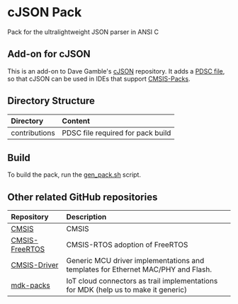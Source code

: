 # cJSON Pack
Pack for the ultralightweight JSON parser in ANSI C

## Add-on for cJSON
This is an add-on to Dave Gamble's [cJSON](https://github.com/DaveGamble/cJSON) repository.
It adds a [PDSC file](https://arm-software.github.io/CMSIS_5/Pack/html/packFormat.html), so
that cJSON can be used in IDEs that support [CMSIS-Packs](https://arm-software.github.io/CMSIS_5/Pack/html/index.html).

## Directory Structure

| Directory            | Content                                                   |                
|:-------------------- |:--------------------------------------------------------- |
| contributions           | PDSC file required for pack build                 |

## Build
To build the pack, run the [gen_pack.sh](gen_pack.sh) script.

## Other related GitHub repositories

| Repository                  | Description                                               |                
|:--------------------------- |:--------------------------------------------------------- |
| [CMSIS](https://github.com/ARM-software/cmsis_5)    |  CMSIS  |
| [CMSIS-FreeRTOS](https://github.com/arm-software/CMSIS-FreeRTOS)            | CMSIS-RTOS adoption of FreeRTOS                                                      |
| [CMSIS-Driver](https://github.com/arm-software/CMSIS-Driver)                | Generic MCU driver implementations and templates for Ethernet MAC/PHY and Flash.  |
| [mdk-packs](https://github.com/mdk-packs)                                   | IoT cloud connectors as trail implementations for MDK (help us to make it generic)|
